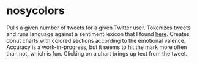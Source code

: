 # nosycolors

Pulls a given number of tweets for a given Twitter user.  Tokenizes tweets and runs language against a sentiment lexicon that I found [here](http://saifmohammad.com/WebPages/lexicons.html). Creates donut charts with colored sections according to the emotional valence.  Accuracy is a work-in-progress, but it seems to hit the mark more often than not, which is fun.  Clicking on a chart brings up text from the tweet.  
